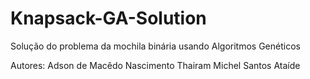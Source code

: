 # Knapsack-GA-Solution
Solução do problema da mochila binária usando Algoritmos Genéticos

Autores:  Adson de Macêdo Nascimento
          Thairam Michel Santos Ataíde
